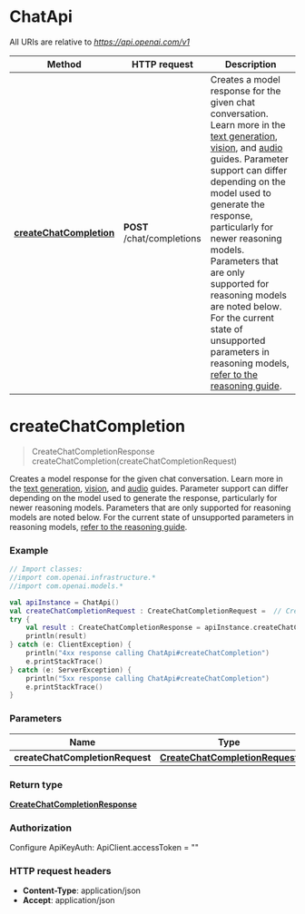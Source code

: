 # ChatApi

All URIs are relative to *https://api.openai.com/v1*

| Method | HTTP request | Description |
| ------------- | ------------- | ------------- |
| [**createChatCompletion**](ChatApi.md#createChatCompletion) | **POST** /chat/completions | Creates a model response for the given chat conversation. Learn more in the [text generation](/docs/guides/text-generation), [vision](/docs/guides/vision), and [audio](/docs/guides/audio) guides.  Parameter support can differ depending on the model used to generate the response, particularly for newer reasoning models. Parameters that are only supported for reasoning models are noted below. For the current state of  unsupported parameters in reasoning models,  [refer to the reasoning guide](/docs/guides/reasoning).  |


<a id="createChatCompletion"></a>
# **createChatCompletion**
> CreateChatCompletionResponse createChatCompletion(createChatCompletionRequest)

Creates a model response for the given chat conversation. Learn more in the [text generation](/docs/guides/text-generation), [vision](/docs/guides/vision), and [audio](/docs/guides/audio) guides.  Parameter support can differ depending on the model used to generate the response, particularly for newer reasoning models. Parameters that are only supported for reasoning models are noted below. For the current state of  unsupported parameters in reasoning models,  [refer to the reasoning guide](/docs/guides/reasoning). 

### Example
```kotlin
// Import classes:
//import com.openai.infrastructure.*
//import com.openai.models.*

val apiInstance = ChatApi()
val createChatCompletionRequest : CreateChatCompletionRequest =  // CreateChatCompletionRequest | 
try {
    val result : CreateChatCompletionResponse = apiInstance.createChatCompletion(createChatCompletionRequest)
    println(result)
} catch (e: ClientException) {
    println("4xx response calling ChatApi#createChatCompletion")
    e.printStackTrace()
} catch (e: ServerException) {
    println("5xx response calling ChatApi#createChatCompletion")
    e.printStackTrace()
}
```

### Parameters
| Name | Type | Description  | Notes |
| ------------- | ------------- | ------------- | ------------- |
| **createChatCompletionRequest** | [**CreateChatCompletionRequest**](CreateChatCompletionRequest.md)|  | |

### Return type

[**CreateChatCompletionResponse**](CreateChatCompletionResponse.md)

### Authorization


Configure ApiKeyAuth:
    ApiClient.accessToken = ""

### HTTP request headers

 - **Content-Type**: application/json
 - **Accept**: application/json

